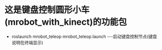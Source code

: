 # 这是键盘控制圆形小车(mrobot_with_kinect)的功能包
* roslaunch mrobot_teleop mrobot_teleop.launch            ---启动键盘控制节点(键盘说明在终端显示)
